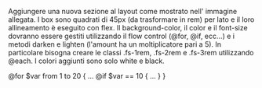 Aggiungere una nuova sezione al layout come mostrato nell' immagine allegata.
I box sono quadrati di 45px (da trasformare in rem) per lato e il loro allineamento è eseguito con flex.
Il background-color, il color e il font-size dovranno essere gestiti utilizzando il flow control (@for, @if, ecc...) e i metodi darken e lighten (l'amount ha un moltiplicatore pari a 5).
In particolare bisogna creare le classi .fs-1rem, .fs-2rem e .fs-3rem utilizzando @each.
I colori aggiunti sono solo white e black.

@for $var from 1 to 20 { ... @if $var == 10 { ... } }